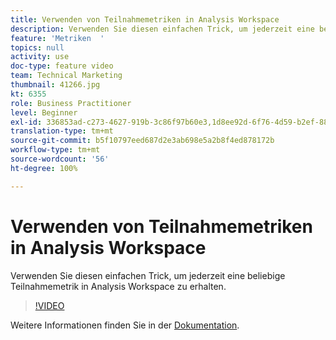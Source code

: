 ```yaml
---
title: Verwenden von Teilnahmemetriken in Analysis Workspace
description: Verwenden Sie diesen einfachen Trick, um jederzeit eine beliebige Teilnahmemetrik in Analysis Workspace zu erhalten.
feature: 'Metriken  '
topics: null
activity: use
doc-type: feature video
team: Technical Marketing
thumbnail: 41266.jpg
kt: 6355
role: Business Practitioner
level: Beginner
exl-id: 336853ad-c273-4627-919b-3c86f97b60e3,1d8ee92d-6f76-4d59-b2ef-8829b03c2027,1d8ee92d-6f76-4d59-b2ef-8829b03c2027,336853ad-c273-4627-919b-3c86f97b60e3
translation-type: tm+mt
source-git-commit: b5f10797eed687d2e3ab698e5a2b8f4ed878172b
workflow-type: tm+mt
source-wordcount: '56'
ht-degree: 100%

---
```


# Verwenden von Teilnahmemetriken in Analysis Workspace

Verwenden Sie diesen einfachen Trick, um jederzeit eine beliebige Teilnahmemetrik in Analysis Workspace zu erhalten.

>[!VIDEO](https://video.tv.adobe.com/v/41266/?quality=12&learn=on)

Weitere Informationen finden Sie in der [Dokumentation](https://docs.adobe.com/content/help/de-DE/analytics/components/calculated-metrics/calcmetric-workflow/participation-metric.html).
